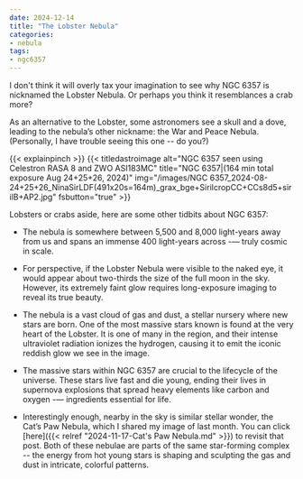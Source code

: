 ```yaml
---
date: 2024-12-14
title: "The Lobster Nebula"
categories:
- nebula
tags:
- ngc6357
---
```

  
I don't think it will overly tax your imagination to see why NGC 6357 is nicknamed the Lobster Nebula. Or perhaps you think it  resemblances a crab more?

<!--more-->
As an alternative to the Lobster, some astronomers see a skull and a dove, leading to the nebula’s other nickname: the War and Peace Nebula.
(Personally, I have trouble seeing this one -- do you?)
 
{{< explainpinch >}}
{{< titledastroimage alt="NGC 6357 seen using Celestron RASA 8 and ZWO ASI183MC" 
title="NGC 6357|(164 min total exposure Aug 24+25+26, 2024)"
img="/images/NGC 6357_2024-08-24+25+26_NinaSirLDF(491x20s=164m)_grax_bge+SirilcropCC+CCs8d5+sirilB+AP2.jpg"
fsbutton="true" >}}

Lobsters or crabs aside, here are some other tidbits about NGC 6357:

- The nebula is somewhere between 5,500 and 8,000 light-years away from us and spans an immense 400 light-years across -— truly cosmic in scale.

- For perspective, if the Lobster Nebula were visible to the naked eye, it would appear about two-thirds the size of the full moon in the sky. However, its extremely faint glow requires long-exposure imaging to reveal its true beauty.

- The nebula is a vast cloud of gas and dust, a stellar nursery where new stars are born. 
One of the most massive stars known is found at the very heart of the Lobster.
It is one of many in the region, and their intense ultraviolet radiation ionizes the hydrogen, causing it to emit the iconic reddish glow we see in the image.

- The massive stars within NGC 6357 are crucial to the lifecycle of the universe. These stars live fast and die young, ending their lives in supernova explosions that spread heavy elements like carbon and oxygen -— ingredients essential for life.

- Interestingly enough, nearby in the sky is similar stellar wonder, the Cat’s Paw Nebula, which I shared my image of last month. 
You can click [here]({{< relref "2024-11-17-Cat's Paw Nebula.md" >}})
to revisit that post.
Both of these nebulae are parts of the same star-forming complex -- the energy from hot young stars is shaping and sculpting the gas and dust in intricate, colorful patterns. 